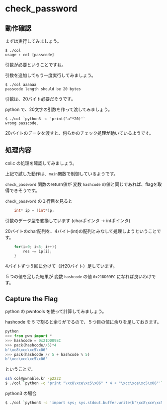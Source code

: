 # check_password

## 動作確認

まずは実行してみましょう。

```
$ ./col
usage : col [passcode]
```

引数が必要ということですね。

引数を追加してもう一度実行してみましょう。

```
$ ./col aaaaaa
passcode length should be 20 bytes
```

引数は、20バイト必要だそうです。

python で、20文字の引数を作って渡してみましょう。

```
$ ./col `python3 -c 'print("a"*20)'`
wrong passcode.
```

20バイトのデータを渡すと、何らかのチェック処理が動いているようです。


## 処理内容

col.c の処理を確認してみましょう。

上記で試した動作は、`main`関数で制御しているようです。

`check_password` 関数のreturn値が 変数 `hashcode` の値と同じであれば、flagを取得できそうです。

`check_password` の１行目を見ると

```c
	int* ip = (int*)p;
```

引数のデータ型を変換しています (charポインタ -> intポインタ)

20バイトのchar配列を、4バイト(int)の配列とみなして処理しようということです。


```c
	for(i=0; i<5; i++){
		res += ip[i];
	}
```

4バイトずつ５回に分けて（計20バイト）足しています。

５つの値を足した結果が 変数 `hashcode` の値 `0x21DD09EC` になれば良いわけです。


## Capture the Flag

python の pwntools を使って計算してみましょう。

hashcode を 5 で割ると余りがでるので、５つ目の値に余りを足しておきます。

```python
python
>>> from pwn import *
>>> hashcode = 0x21DD09EC
>>> pack(hashcode//5)*4
b'\xc8\xce\xc5\x06'
>>> pack(hashcode // 5 + hashcode % 5)
b'\xcc\xce\xc5\x06'
```

ということで、

```bash
ssh col@pwnable.kr -p2222
$ ./col `python -c 'print "\xc8\xce\xc5\x06" * 4 + "\xcc\xce\xc5\x06"'`
```

python3 の場合

```bash
$ ./col `python3 -c 'import sys; sys.stdout.buffer.write(b"\xc8\xce\xc5\x06" * 4 + b"\xcc\xce\xc5\x06")'`
```
